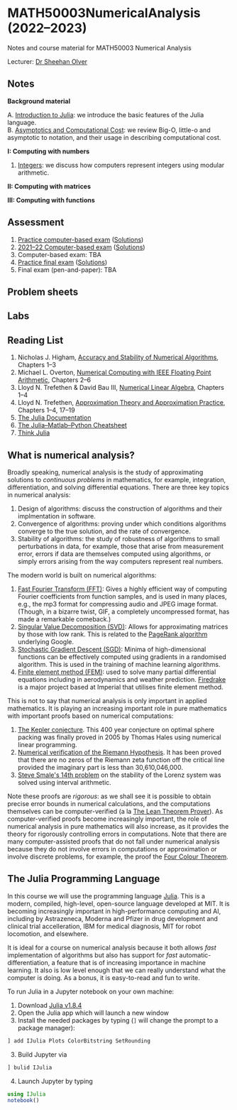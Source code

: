 # MATH50003NumericalAnalysis (2022–2023)
Notes and course material for MATH50003 Numerical Analysis

Lecturer: [Dr Sheehan Olver](https://www.ma.imperial.ac.uk/~solver/)


## Notes

**Background material**

 A. [Introduction to Julia](https://nbviewer.org/github/Imperial-MATH50003/MATH50003NumericalAnalysis/blob/main/notes/Julia.ipynb): we introduce  the basic features of the Julia language. \
 B. [Asymptotics and Computational Cost](https://nbviewer.org/github/Imperial-MATH50003/MATH50003NumericalAnalysis/blob/main/notes/Asymptotics.ipynb): we review Big-O, little-o and asymptotic to notation,
and their usage in describing computational cost.

**I: Computing with numbers**

1. [Integers](https://nbviewer.org/github/Imperial-MATH50003/MATH50003NumericalAnalysis/blob/main/notes/Integers.ipynb): we discuss how computers represent integers using modular arithmetic.

**II: Computing with matrices**

**III: Computing with functions**

## Assessment

1. [Practice computer-based exam](https://github.com/Imperial-MATH50003/MATH50003NumericalAnalysis/blob/main/exams/practice.ipynb) ([Solutions](https://github.com/Imperial-MATH50003/MATH50003NumericalAnalysis/blob/main/exams/practices.ipynb))
2. [2021–22 Computer-based exam](https://github.com/Imperial-MATH50003/MATH50003NumericalAnalysis/blob/main/exams/computerexam2122.ipynb) ([Solutions](https://github.com/Imperial-MATH50003/MATH50003NumericalAnalysis/blob/main/exams/computerexam2122s.ipynb))
3. Computer-based exam: TBA
3. [Practice final exam](https://github.com/Imperial-MATH50003/MATH50003NumericalAnalysis/blob/main/exams/practicefinal.pdf) ([Solutions](https://github.com/Imperial-MATH50003/MATH50003NumericalAnalysis/blob/main/exams/practicefinals.pdf))
3. Final exam (pen-and-paper): TBA

## Problem sheets

## Labs


## Reading List

1. Nicholas J. Higham, [Accuracy and Stability of Numerical Algorithms](https://epubs.siam.org/doi/book/10.1137/1.9780898718027?mobileUi=0), Chapters 1–3
1. Michael L. Overton, [Numerical Computing with IEEE Floating Point Arithmetic](https://epubs.siam.org/doi/book/10.1137/1.9780898718072), Chapters 2–6
2. Lloyd N. Trefethen & David Bau III, [Numerical Linear Algebra](https://my.siam.org/Store/Product/viewproduct/?ProductId=950/&ct=c257a1956367c57b599612fbf383d0d3c674af4f9181d827444b5cdaca95b0686d6d20467a7c1e3290fb5b31c310ce74f5b2ede375934b844b1171bc734358e2), Chapters 1–4
3. Lloyd N. Trefethen, [Approximation Theory and Approximation Practice](https://people.maths.ox.ac.uk/trefethen/ATAP/ATAPfirst6chapters.pdf), Chapters 1–4, 17–19
4. [The Julia Documentation](https://docs.julialang.org)
5. [The Julia–Matlab–Python Cheatsheet](https://cheatsheets.quantecon.org)
6. [Think Julia](https://benlauwens.github.io/ThinkJulia.jl/latest/book)


## What is numerical analysis? 

Broadly speaking, numerical analysis is the study of approximating
solutions to _continuous problems_ in mathematics, for example, integration, differentiation, 
and solving differential equations. There are three key topics in numerical analysis:

1. Design of algorithms: discuss the construction of algorithms and their implmentation in
software.
2. Convergence of algorithms: proving under which conditions algorithms converge to the
true solution, and the rate of convergence.
3. Stability of algorithms: the study of robustness of algorithms to small perturbations in
data, for example, those that arise from measurement error, errors if data are themselves computed using
algorithms, or simply errors arising from the way computers represent real numbers.

The modern world is built on numerical algorithms:


1. [Fast Fourier Transform (FFT)](https://en.wikipedia.org/wiki/Fast_Fourier_transform): Gives a highly efficient way of computing Fourier  coefficients from function samples,
and is used in many places, e.g., the mp3 format for compressing audio and JPEG image format. 
(Though, in a bizarre twist, GIF, a completely uncompressed format, has made a remarkable comeback.)
2. [Singular Value Decomposition (SVD)](https://en.wikipedia.org/wiki/Singular_value_decomposition): Allows for approximating matrices by those with low rank. This is related to the [PageRank algorithm](https://en.wikipedia.org/wiki/PageRank) underlying Google.
3. [Stochastic Gradient Descent (SGD)](https://en.wikipedia.org/wiki/Stochastic_gradient_descent): Minima of high-dimensional functions can be effectively computed using gradients
in a randomised algorithm. This is used in the training of machine learning algorithms.
4. [Finite element method (FEM)](https://en.wikipedia.org/wiki/Finite_element_method):
used to solve many partial differential equations including  in aerodynamics and
weather prediction. [Firedrake](https://firedrakeproject.org) is a major project based at
Imperial that utilises finite element method. 


This is not to say that numerical analysis is only important in applied mathematics. 
It is playing an increasing important role in pure mathematics with important proofs based on numerical computations:

1. [The Kepler conjecture](https://en.wikipedia.org/wiki/Kepler_conjecture). This 400 year conjecture on optimal sphere packing
was finally proved in 2005 by Thomas Hales using numerical linear programming.
2. [Numerical verification of the Riemann Hypothesis](https://en.wikipedia.org/wiki/Riemann_hypothesis#Numerical_calculations). 
It has been proved that there are no zeros of the Riemann zeta function off the critical line provided the imaginary part is
less than 30,610,046,000.
3. [Steve Smale's 14th problem](https://en.wikipedia.org/wiki/Lorenz_system) on the stability of the Lorenz system was solved
using interval arithmetic. 

Note these proofs are _rigorous_: as we shall see it is possible to obtain precise error bounds in numerical
calculations, and the computations themselves can be computer-verified 
(a la [The Lean Theorem Prover](https://leanprover.github.io)).
As computer-verified proofs become increasingly important, the role of numerical analysis in
pure mathematics will also increase, as it provides the theory for rigorously controlling errors in
computations. Note that there are many computer-assisted proofs that do not fall under numerical analysis because
they do not involve errors in computations or approximation or involve discrete problems, for 
example, the proof the [Four Colour Theorem](https://en.wikipedia.org/wiki/Four_color_theorem).

## The Julia Programming Language

In this course we will use the programming language [Julia](https://julialang.org). This is a modern, compiled, high-level,
open-source language developed at MIT. It is becoming increasingly important in high-performance computing and
AI, including by Astrazeneca, Moderna and Pfizer in drug development and clinical trial accelleration, IBM for medical diagnosis, MIT for robot
locomotion, and elsewhere.

It is ideal for a course on numerical analysis because it both allows
_fast_ implementation of algorithms but also has support for _fast_ automatic-differentiation, a feature 
that is of increasing importance in machine learning. It also is low level enough that we can
really understand what the computer is doing. As a bonus, it is easy-to-read and fun to write. 

To run Julia in a Jupyter notebook on your own machine:

1. Download [Julia v1.8.4](https://julialang.org/downloads/)
2. Open the Julia app which will launch a new window
3. Install the needed packages by typing (`]` will change the prompt to a package manager):
```julia
] add IJulia Plots ColorBitstring SetRounding
```
3. Build Jupyter via
```julia
] bulid IJulia
```
4. Launch Jupyter by typing
```julia
using IJulia
notebook()
```
